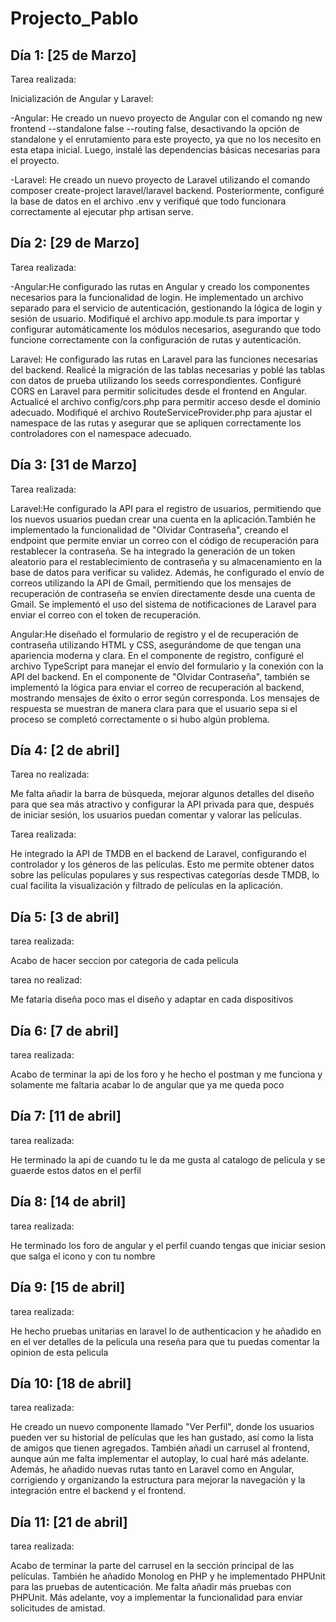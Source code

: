 # Projecto_Pablo

## Día 1: [25 de Marzo]
Tarea realizada:

Inicialización de Angular y Laravel:

-Angular: He creado un nuevo proyecto de Angular con el comando ng new frontend --standalone false --routing false, desactivando la opción de standalone y el enrutamiento para este proyecto, ya que no los necesito en esta etapa inicial. Luego, instalé las dependencias básicas necesarias para el proyecto.

-Laravel: He creado un nuevo proyecto de Laravel utilizando el comando composer create-project laravel/laravel backend. Posteriormente, configuré la base de datos en el archivo .env y verifiqué que todo funcionara correctamente al ejecutar php artisan serve.


## Día 2: [29 de Marzo]
Tarea realizada:

-Angular:He configurado las rutas en Angular y creado los componentes necesarios para la funcionalidad de login. He implementado un archivo separado para el servicio de autenticación, gestionando la lógica de login y sesión de usuario. Modifiqué el archivo app.module.ts para importar y configurar automáticamente los módulos necesarios, asegurando que todo funcione correctamente con la configuración de rutas y autenticación.

Laravel: He configurado las rutas en Laravel para las funciones necesarias del backend. Realicé la migración de las tablas necesarias y poblé las tablas con datos de prueba utilizando los seeds correspondientes. Configuré CORS en Laravel para permitir solicitudes desde el frontend en Angular. Actualicé el archivo config/cors.php para permitir acceso desde el dominio adecuado. Modifiqué el archivo RouteServiceProvider.php para ajustar el namespace de las rutas y asegurar que se apliquen correctamente los controladores con el namespace adecuado.



## Día 3: [31 de Marzo]

Tarea realizada:

Laravel:He configurado la API para el registro de usuarios, permitiendo que los nuevos usuarios puedan crear una cuenta en la aplicación.También he implementado la funcionalidad de "Olvidar Contraseña", creando el endpoint que permite enviar un correo con el código de recuperación para restablecer la contraseña. Se ha integrado la generación de un token aleatorio para el restablecimiento de contraseña y su almacenamiento en la base de datos para verificar su validez.
Además, he configurado el envío de correos utilizando la API de Gmail, permitiendo que los mensajes de recuperación de contraseña se envíen directamente desde una cuenta de Gmail. Se implementó el uso del sistema de notificaciones de Laravel para enviar el correo con el token de recuperación.

Angular:He diseñado el formulario de registro y el de recuperación de contraseña utilizando HTML y CSS, asegurándome de que tengan una apariencia moderna y clara. En el componente de registro, configuré el archivo TypeScript para manejar el envío del formulario y la conexión con la API del backend. En el componente de "Olvidar Contraseña", también se implementó la lógica para enviar el correo de recuperación al backend, mostrando mensajes de éxito o error según corresponda. Los mensajes de respuesta se muestran de manera clara para que el usuario sepa si el proceso se completó correctamente o si hubo algún problema.



## Día 4: [2 de abril]

Tarea no realizada:

Me falta añadir la barra de búsqueda, mejorar algunos detalles del diseño para que sea más atractivo y configurar la API privada para que, después de iniciar sesión, los usuarios puedan comentar y valorar las películas.

Tarea realizada:

He integrado la API de TMDB en el backend de Laravel, configurando el controlador y los géneros de las películas. Esto me permite obtener datos sobre las películas populares y sus respectivas categorías desde TMDB, lo cual facilita la visualización y filtrado de películas en la aplicación.



## Día 5: [3 de abril]

tarea realizada:

Acabo de hacer seccion por categoria de cada pelicula


tarea no realizad:

Me fataria diseña poco mas el diseño y adaptar en cada dispositivos


## Día 6: [7 de abril]

tarea realizada:

Acabo de terminar la api de los foro y he hecho el postman y me funciona y solamente me faltaria acabar lo de angular que ya me queda poco

## Día 7: [11 de abril]

tarea realizada:

He terminado la api de cuando tu le da me gusta al catalogo de pelicula y se guaerde estos datos en el perfil


## Día 8: [14 de abril]

tarea realizada:

He terminado los foro de angular y el perfil cuando tengas que iniciar sesion que salga el icono y con tu nombre


## Día 9: [15 de abril]

tarea realizada:

He hecho pruebas unitarias en laravel lo de authenticacion y he añadido en en el ver detalles de la pelicula una reseña para que tu puedas comentar la opinion de esta pelicula

## Día 10: [18 de abril]

tarea realizada:


He creado un nuevo componente llamado "Ver Perfil", donde los usuarios pueden ver su historial de películas que les han gustado, así como la lista de amigos que tienen agregados. También añadí un carrusel al frontend, aunque aún me falta implementar el autoplay, lo cual haré más adelante. Además, he añadido nuevas rutas tanto en Laravel como en Angular, corrigiendo y organizando la estructura para mejorar la navegación y la integración entre el backend y el frontend.


## Día 11: [21 de abril]

tarea realizada:

Acabo de terminar la parte del carrusel en la sección principal de las películas. También he añadido Monolog en PHP y he implementado PHPUnit para las pruebas de autenticación. Me falta añadir más pruebas con PHPUnit. Más adelante, voy a implementar la funcionalidad para enviar solicitudes de amistad.
